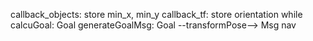 callback_objects: store min_x, min_y 
callback_tf: store orientation 
while
	calcuGoal: Goal 
	generateGoalMsg: Goal --transformPose--> Msg
	nav 
